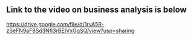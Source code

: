 ## Link to the video on business analysis is below
https://drive.google.com/file/d/1rvA5R-zSeFN9aF8Sd3Nfl3rBEIVxGgSQ/view?usp=sharing